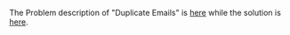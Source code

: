 The Problem description of "Duplicate Emails" is [here](https://leetcode.com/problems/duplicate-emails/) while the solution is [here](https://github.com/aurimas13/Solutions-To-Problems/blob/main/LeetCode/Pandas%20Solutions/Duplicate%20Emails/duplicate.py).
